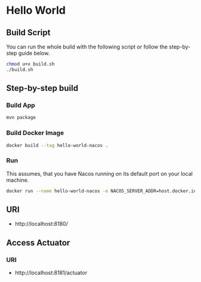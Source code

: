 # Hello World

## Build Script

You can run the whole build with the following script or follow the step-by-step guide below.

```bash
chmod u+x build.sh
./build.sh
```

## Step-by-step build

### Build App
```bash
mvn package
```

### Build Docker Image
```bash
docker build --tag hello-world-nacos .
```

### Run
This assumes, that you have Nacos running on its default port on your local machine.
```bash
docker run --name hello-world-nacos -e NACOS_SERVER_ADDR=host.docker.internal:8848 -p 8180:8080 -p 8181:8081 -d --rm hello-world-nacos
```

## URI

- http://localhost:8180/

## Access Actuator
### URI

- http://localhost:8181/actuator
